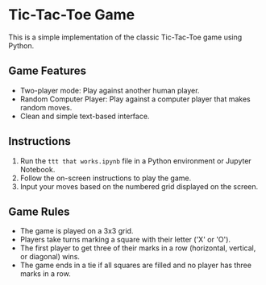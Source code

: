 # Tic-Tac-Toe Game

This is a simple implementation of the classic Tic-Tac-Toe game using Python.

## Game Features

- Two-player mode: Play against another human player.
- Random Computer Player: Play against a computer player that makes random moves.
- Clean and simple text-based interface.

## Instructions

1. Run the `ttt that works.ipynb` file in a Python environment or Jupyter Notebook.
2. Follow the on-screen instructions to play the game.
3. Input your moves based on the numbered grid displayed on the screen.

## Game Rules

- The game is played on a 3x3 grid.
- Players take turns marking a square with their letter ('X' or 'O').
- The first player to get three of their marks in a row (horizontal, vertical, or diagonal) wins.
- The game ends in a tie if all squares are filled and no player has three marks in a row.
